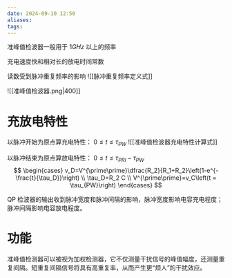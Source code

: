 ```yaml
---
date: 2024-09-10 12:50
aliases: 
tags: 
---
```

准峰值检波器一般用于 $1GHz$ 以上的频率

充电速度快和相对长的放电时间常数

读数受到脉冲重复频率的影响
![[脉冲重复频率定义式]]

![[准峰值检波器.png|400]]

# 充放电特性
以脉冲开始为原点算充电特性： $0 \leq t \leq \tau_{PW}$
![[准峰值检波器充电特性计算式]]

以脉冲结束为原点算放电特性： $0 \leq t \leq \tau_{PRI}-\tau_{PW}$ 
$$
\begin{cases}
    v_D=V^{\prime\prime}\dfrac{R_2}{R_1+R_2}\left(1-e^{-\frac{t}{\tau_D}}\right) \\
    \tau_D=R_2 C \\
    V^{\prime\prime}=v_C\left(t = \tau_{PW}\right)
\end{cases}
$$

QP 检波器的输出收到脉冲宽度和脉冲间隔的影响，脉冲宽度影响电容充电程度；脉冲间隔影响电容放电程度。

# 功能

准峰值检测器可以被视为加权检测器，它不仅测量干扰信号的峰值幅度，还测量重复间隔。短重复间隔信号将具有高重复率，从而产生更“烦人”的干扰效应。
